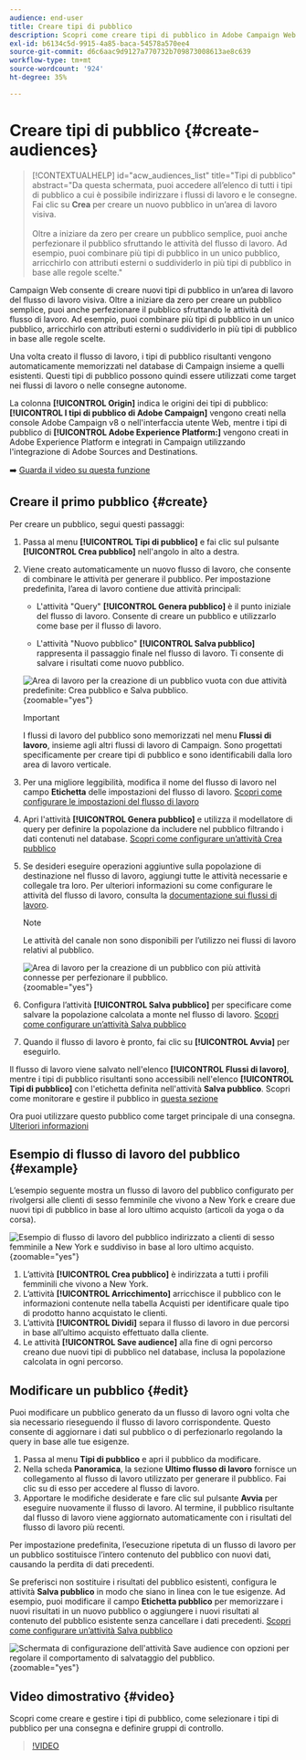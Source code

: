 ```yaml
---
audience: end-user
title: Creare tipi di pubblico
description: Scopri come creare tipi di pubblico in Adobe Campaign Web
exl-id: b6134c5d-9915-4a85-baca-54578a570ee4
source-git-commit: d6c6aac9d9127a770732b709873008613ae8c639
workflow-type: tm+mt
source-wordcount: '924'
ht-degree: 35%

---
```


# Creare tipi di pubblico {#create-audiences}

>[!CONTEXTUALHELP]
>id="acw_audiences_list"
>title="Tipi di pubblico"
>abstract="Da questa schermata, puoi accedere all’elenco di tutti i tipi di pubblico a cui è possibile indirizzare i flussi di lavoro e le consegne. Fai clic su **Crea** per creare un nuovo pubblico in un’area di lavoro visiva.<br/><br/>Oltre a iniziare da zero per creare un pubblico semplice, puoi anche perfezionare il pubblico sfruttando le attività del flusso di lavoro. Ad esempio, puoi combinare più tipi di pubblico in un unico pubblico, arricchirlo con attributi esterni o suddividerlo in più tipi di pubblico in base alle regole scelte."

<!--
[!CONTEXTUALHELP]
>id="acw_audiences_create_settings"
>title="Audience settings"
>abstract="Enter the name of the audience and additional options, then click the **Create Audience** button."-->

Campaign Web consente di creare nuovi tipi di pubblico in un’area di lavoro del flusso di lavoro visiva. Oltre a iniziare da zero per creare un pubblico semplice, puoi anche perfezionare il pubblico sfruttando le attività del flusso di lavoro. Ad esempio, puoi combinare più tipi di pubblico in un unico pubblico, arricchirlo con attributi esterni o suddividerlo in più tipi di pubblico in base alle regole scelte.

Una volta creato il flusso di lavoro, i tipi di pubblico risultanti vengono automaticamente memorizzati nel database di Campaign insieme a quelli esistenti. Questi tipi di pubblico possono quindi essere utilizzati come target nei flussi di lavoro o nelle consegne autonome.

La colonna **[!UICONTROL Origin]** indica le origini dei tipi di pubblico: **[!UICONTROL I tipi di pubblico di Adobe Campaign]** vengono creati nella console Adobe Campaign v8 o nell&#39;interfaccia utente Web, mentre i tipi di pubblico di **[!UICONTROL Adobe Experience Platform:]** vengono creati in Adobe Experience Platform e integrati in Campaign utilizzando l&#39;integrazione di Adobe Sources and Destinations.

➡️ [Guarda il video su questa funzione](#video)

## Creare il primo pubblico {#create}

Per creare un pubblico, segui questi passaggi:

1. Passa al menu **[!UICONTROL Tipi di pubblico]** e fai clic sul pulsante **[!UICONTROL Crea pubblico]** nell&#39;angolo in alto a destra.

1. Viene creato automaticamente un nuovo flusso di lavoro, che consente di combinare le attività per generare il pubblico. Per impostazione predefinita, l’area di lavoro contiene due attività principali:

   * L&#39;attività &quot;Query&quot; **[!UICONTROL Genera pubblico]** è il punto iniziale del flusso di lavoro. Consente di creare un pubblico e utilizzarlo come base per il flusso di lavoro.

   * L&#39;attività &quot;Nuovo pubblico&quot; **[!UICONTROL Salva pubblico]** rappresenta il passaggio finale nel flusso di lavoro. Ti consente di salvare i risultati come nuovo pubblico.

   ![Area di lavoro per la creazione di un pubblico vuota con due attività predefinite: Crea pubblico e Salva pubblico.](assets/create-audience-blank.png){zoomable="yes"}

   >[!IMPORTANT]
   >
   >I flussi di lavoro del pubblico sono memorizzati nel menu **Flussi di lavoro**, insieme agli altri flussi di lavoro di Campaign. Sono progettati specificamente per creare tipi di pubblico e sono identificabili dalla loro area di lavoro verticale.

1. Per una migliore leggibilità, modifica il nome del flusso di lavoro nel campo **Etichetta** delle impostazioni del flusso di lavoro. [Scopri come configurare le impostazioni del flusso di lavoro](../workflows/workflow-settings.md)

1. Apri l&#39;attività **[!UICONTROL Genera pubblico]** e utilizza il modellatore di query per definire la popolazione da includere nel pubblico filtrando i dati contenuti nel database. [Scopri come configurare un’attività Crea pubblico](../workflows/activities/build-audience.md)

1. Se desideri eseguire operazioni aggiuntive sulla popolazione di destinazione nel flusso di lavoro, aggiungi tutte le attività necessarie e collegale tra loro. Per ulteriori informazioni su come configurare le attività del flusso di lavoro, consulta la [documentazione sui flussi di lavoro](../workflows/activities/about-activities.md).

   >[!NOTE]
   >
   >Le attività del canale non sono disponibili per l’utilizzo nei flussi di lavoro relativi al pubblico.

   ![Area di lavoro per la creazione di un pubblico con più attività connesse per perfezionare il pubblico.](assets/audience-creation-canvas.png){zoomable="yes"}

1. Configura l’attività **[!UICONTROL Salva pubblico]** per specificare come salvare la popolazione calcolata a monte nel flusso di lavoro. [Scopri come configurare un’attività Salva pubblico](../workflows/activities/save-audience.md)

1. Quando il flusso di lavoro è pronto, fai clic su **[!UICONTROL Avvia]** per eseguirlo.

Il flusso di lavoro viene salvato nell&#39;elenco **[!UICONTROL Flussi di lavoro]**, mentre i tipi di pubblico risultanti sono accessibili nell&#39;elenco **[!UICONTROL Tipi di pubblico]** con l&#39;etichetta definita nell&#39;attività **Salva pubblico**. Scopri come monitorare e gestire il pubblico in [questa sezione](manage-audience.md)

Ora puoi utilizzare questo pubblico come target principale di una consegna. [Ulteriori informazioni](add-audience.md)

## Esempio di flusso di lavoro del pubblico {#example}

L’esempio seguente mostra un flusso di lavoro del pubblico configurato per rivolgersi alle clienti di sesso femminile che vivono a New York e creare due nuovi tipi di pubblico in base al loro ultimo acquisto (articoli da yoga o da corsa).

![Esempio di flusso di lavoro del pubblico indirizzato a clienti di sesso femminile a New York e suddiviso in base al loro ultimo acquisto.](assets/audiences-example.png){zoomable="yes"}

1. L’attività **[!UICONTROL Crea pubblico]** è indirizzata a tutti i profili femminili che vivono a New York.
1. L’attività **[!UICONTROL Arricchimento]** arricchisce il pubblico con le informazioni contenute nella tabella Acquisti per identificare quale tipo di prodotto hanno acquistato le clienti.
1. L’attività **[!UICONTROL Dividi]** separa il flusso di lavoro in due percorsi in base all’ultimo acquisto effettuato dalla cliente.
1. Le attività **[!UICONTROL Save audience]** alla fine di ogni percorso creano due nuovi tipi di pubblico nel database, inclusa la popolazione calcolata in ogni percorso.

## Modificare un pubblico {#edit}

Puoi modificare un pubblico generato da un flusso di lavoro ogni volta che sia necessario rieseguendo il flusso di lavoro corrispondente. Questo consente di aggiornare i dati sul pubblico o di perfezionarlo regolando la query in base alle tue esigenze.

1. Passa al menu **Tipi di pubblico** e apri il pubblico da modificare.
1. Nella scheda **Panoramica**, la sezione **Ultimo flusso di lavoro** fornisce un collegamento al flusso di lavoro utilizzato per generare il pubblico. Fai clic su di esso per accedere al flusso di lavoro.
1. Apportare le modifiche desiderate e fare clic sul pulsante **Avvia** per eseguire nuovamente il flusso di lavoro. Al termine, il pubblico risultante dal flusso di lavoro viene aggiornato automaticamente con i risultati del flusso di lavoro più recenti.

Per impostazione predefinita, l’esecuzione ripetuta di un flusso di lavoro per un pubblico sostituisce l’intero contenuto del pubblico con nuovi dati, causando la perdita di dati precedenti.

Se preferisci non sostituire i risultati del pubblico esistenti, configura le attività **Salva pubblico** in modo che siano in linea con le tue esigenze. Ad esempio, puoi modificare il campo **Etichetta pubblico** per memorizzare i nuovi risultati in un nuovo pubblico o aggiungere i nuovi risultati al contenuto del pubblico esistente senza cancellare i dati precedenti. [Scopri come configurare un’attività Salva pubblico](../workflows/activities/save-audience.md)

![Schermata di configurazione dell&#39;attività Save audience con opzioni per regolare il comportamento di salvataggio del pubblico.](assets/edit-audience-save.png){zoomable="yes"}

## Video dimostrativo {#video}

Scopri come creare e gestire i tipi di pubblico, come selezionare i tipi di pubblico per una consegna e definire gruppi di controllo.

>[!VIDEO](https://video.tv.adobe.com/v/3453210?captions=ita&quality=12)